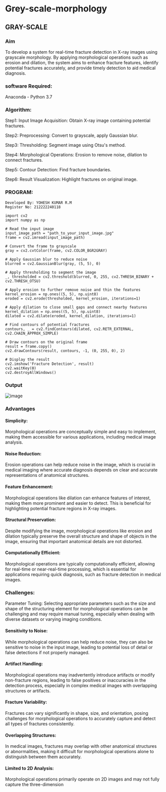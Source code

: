 # Grey-scale-morphology
## GRAY-SCALE
### Aim
To develop a system for real-time fracture detection in X-ray images using grayscale morphology. By applying morphological operations such as erosion and dilation, the system aims to enhance fracture features, identify potential fractures accurately, and provide timely detection to aid medical diagnosis.

### software Required:
Anaconda - Python 3.7

### Algorithm:
Step1:
Input Image Acquisition: Obtain X-ray image containing potential fractures.

Step2:
Preprocessing: Convert to grayscale, apply Gaussian blur.

Step3:
Thresholding: Segment image using Otsu's method.

Step4:
Morphological Operations: Erosion to remove noise, dilation to connect fractures.

Step5:
Contour Detection: Find fracture boundaries.

Step6:
Result Visualization: Highlight fractures on original image.

### PROGRAM:
```
Developed By: YOHESH KUMAR R.M
Register No: 212222240118
```
```
import cv2
import numpy as np

# Read the input image
input_image_path = "path_to_your_input_image.jpg"
frame = cv2.imread(input_image_path)

# Convert the frame to grayscale
gray = cv2.cvtColor(frame, cv2.COLOR_BGR2GRAY)

# Apply Gaussian blur to reduce noise
blurred = cv2.GaussianBlur(gray, (5, 5), 0)

# Apply thresholding to segment the image
_, thresholded = cv2.threshold(blurred, 0, 255, cv2.THRESH_BINARY + cv2.THRESH_OTSU)

# Apply erosion to further remove noise and thin the features
kernel_erosion = np.ones((5, 5), np.uint8)
eroded = cv2.erode(thresholded, kernel_erosion, iterations=1)

# Apply dilation to close small gaps and connect nearby features
kernel_dilation = np.ones((5, 5), np.uint8)
dilated = cv2.dilate(eroded, kernel_dilation, iterations=1)

# Find contours of potential fractures
contours, _ = cv2.findContours(dilated, cv2.RETR_EXTERNAL, cv2.CHAIN_APPROX_SIMPLE)

# Draw contours on the original frame
result = frame.copy()
cv2.drawContours(result, contours, -1, (0, 255, 0), 2)

# Display the result
cv2.imshow('Fracture Detection', result)
cv2.waitKey(0)
cv2.destroyAllWindows()
```
### Output
![image](https://github.com/yoheshkumar/Grey-scale-morphology/assets/119393568/388b1115-37d4-4e8e-9d28-e0d8c9427115)


### Advantages
#### Simplicity:
Morphological operations are conceptually simple and easy to implement, making them accessible for various applications, including medical image analysis.

#### Noise Reduction:
Erosion operations can help reduce noise in the image, which is crucial in medical imaging where accurate diagnosis depends on clear and accurate representations of anatomical structures.

#### Feature Enhancement:
Morphological operations like dilation can enhance features of interest, making them more prominent and easier to detect. This is beneficial for highlighting potential fracture regions in X-ray images.

#### Structural Preservation:
Despite modifying the image, morphological operations like erosion and dilation typically preserve the overall structure and shape of objects in the image, ensuring that important anatomical details are not distorted.

#### Computationally Efficient:
Morphological operations are typically computationally efficient, allowing for real-time or near-real-time processing, which is essential for applications requiring quick diagnosis, such as fracture detection in medical images.

### Challenges:
Parameter Tuning: Selecting appropriate parameters such as the size and shape of the structuring element for morphological operations can be challenging and may require manual tuning, especially when dealing with diverse datasets or varying imaging conditions.

#### Sensitivity to Noise:
While morphological operations can help reduce noise, they can also be sensitive to noise in the input image, leading to potential loss of detail or false detections if not properly managed.

#### Artifact Handling:
Morphological operations may inadvertently introduce artifacts or modify non-fracture regions, leading to false positives or inaccuracies in the detection process, especially in complex medical images with overlapping structures or artifacts.

#### Fracture Variability:
Fractures can vary significantly in shape, size, and orientation, posing challenges for morphological operations to accurately capture and detect all types of fractures consistently.

#### Overlapping Structures:
In medical images, fractures may overlap with other anatomical structures or abnormalities, making it difficult for morphological operations alone to distinguish between them accurately.

#### Limited to 2D Analysis:
Morphological operations primarily operate on 2D images and may not fully capture the three-dimension
